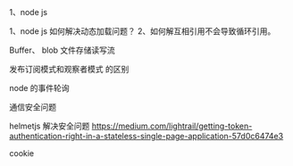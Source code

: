 1、node js

1、node js 如何解决动态加载问题？
2、如何解互相引用不会导致循环引用。

Buffer、 blob 文件存储读写流

发布订阅模式和观察者模式 的区别

node 的事件轮询

通信安全问题

helmetjs 解决安全问题
https://medium.com/lightrail/getting-token-authentication-right-in-a-stateless-single-page-application-57d0c6474e3

cookie
